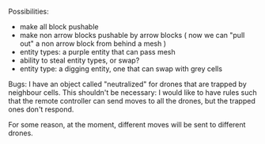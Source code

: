 
Possibilities:
 - make all block pushable
 - make non arrow blocks pushable by arrow blocks
 ( now we can "pull out" a non arrow block from behind a mesh )
 - entity types: a purple entity that can pass mesh
 - ability to steal entity types, or swap?
 - entity type: a digging entity, one that can swap with grey cells

Bugs:
I have an object called "neutralized" for drones that are trapped
by neighbour cells. This shouldn't be necessary: I would like to
have rules such that the remote controller can send moves to all
the drones, but the trapped ones don't respond.

For some reason, at the moment, different moves will be sent to
different drones.
